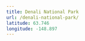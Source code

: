 ```yaml
---
title: Denali National Park
url: /denali-national-park/
latitude: 63.746
longitude: -148.897
---
```

